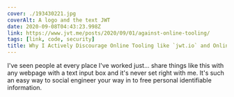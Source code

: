 ```yaml
---
cover: ./193430221.jpg
coverAlt: A logo and the text JWT
date: 2020-09-08T04:43:23.998Z
link: https://www.jvt.me/posts/2020/09/01/against-online-tooling/
tags: [link, code, security]
title: Why I Actively Discourage Online Tooling like `jwt.io` and Online JSON Validators
---
```


I've seen people at every place I've worked just... share things like this with any webpage with a text input box and it's never set right with me. It's such an easy way to social engineer your way in to free personal identifiable information.
